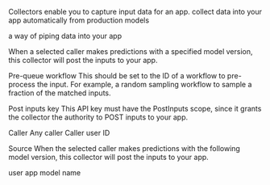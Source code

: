 Collectors enable you to capture input data for an app.
collect data into your app automatically from production models

a way of piping data into your app



When a selected caller makes predictions with a specified model version, this collector will post the inputs to your app.

Pre-queue workflow
This should be set to the ID of a workflow to pre-process the input. For example, a random sampling workflow to sample a fraction of the matched inputs.

Post inputs key
This API key must have the PostInputs scope, since it grants the collector the authority to POST inputs to your app.


Caller
Any caller
Caller user ID

Source
When the selected caller makes predictions with the following model version, this collector will post the inputs to your app.

user
app
model name
